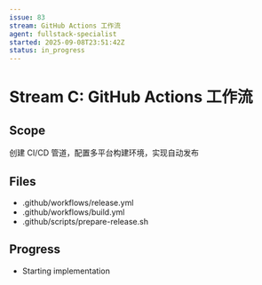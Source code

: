 ```yaml
---
issue: 83
stream: GitHub Actions 工作流
agent: fullstack-specialist
started: 2025-09-08T23:51:42Z
status: in_progress
---
```


# Stream C: GitHub Actions 工作流

## Scope

创建 CI/CD 管道，配置多平台构建环境，实现自动发布

## Files

- .github/workflows/release.yml
- .github/workflows/build.yml
- .github/scripts/prepare-release.sh

## Progress

- Starting implementation
